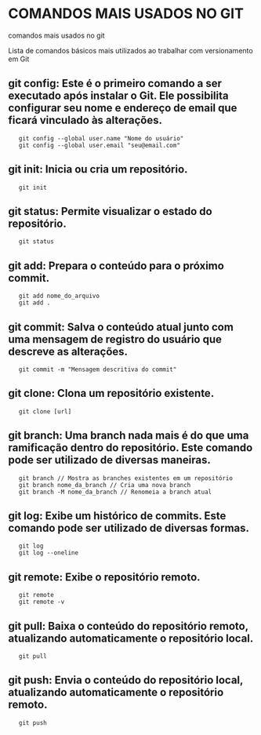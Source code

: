 # COMANDOS MAIS USADOS NO GIT
comandos mais usados no git

Lista de comandos básicos mais utilizados ao trabalhar com versionamento em Git

## git config: Este é o primeiro comando a ser executado após instalar o Git. Ele possibilita configurar seu nome e endereço de email que ficará vinculado às alterações.
```
   git config --global user.name "Nome do usuário"
   git config --global user.email "seu@email.com"
```

## git init: Inicia ou cria um repositório. 
```
   git init
```

## git status: Permite visualizar o estado do repositório.
```
   git status
```

## git add: Prepara o conteúdo para o próximo commit.
```
   git add nome_do_arquivo
   git add .
```

## git commit: Salva o conteúdo atual junto com uma mensagem de registro do usuário que descreve as alterações.
```
   git commit -m "Mensagem descritiva do commit"
```

## git clone: Clona um repositório existente.
```
   git clone [url]
```

## git branch: Uma branch nada mais é do que uma ramificação dentro do repositório. Este comando pode ser utilizado de diversas maneiras.
```
   git branch // Mostra as branches existentes em um repositório
   git branch nome_da_branch // Cria uma nova branch
   git branch -M nome_da_branch // Renomeia a branch atual
```

## git log: Exibe um histórico de commits. Este comando pode ser utilizado de diversas formas.
```
   git log
   git log --oneline
```

## git remote: Exibe o repositório remoto.
```
   git remote
   git remote -v
```

## git pull: Baixa o conteúdo do repositório remoto, atualizando automaticamente o repositório local.
```
   git pull
```

## git push: Envia o conteúdo do repositório local, atualizando automaticamente o repositório remoto.
```
   git push
```



